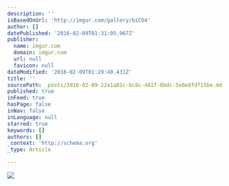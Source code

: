 ```yaml
---
description: ''
isBasedOnUrl: 'http://imgur.com/gallery/biCO4'
author: []
datePublished: '2016-02-09T01:31:05.967Z'
publisher:
  name: imgur.com
  domain: imgur.com
  url: null
  favicon: null
dateModified: '2016-02-09T01:29:40.431Z'
title: ''
sourcePath: _posts/2016-02-09-22a1a81c-bc8c-481f-8bdc-5e0e8fdf15be.md
published: true
inFeed: true
hasPage: false
inNav: false
inLanguage: null
starred: true
keywords: []
authors: []
_context: 'http://schema.org'
_type: Article

---
```

![](http://i.imgur.com/ETYiwRq.jpg)